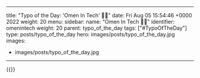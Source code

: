 
---
title: "Typo of the Day: 'Omen In Tech' 🙊😅"
date: Fri Aug 05 15:54:46 +0000 2022
weight: 20
menu:
  sidebar:
    name: "Omen In Tech 🙊😅"
    identifier: omenintech
    weight: 20
    parent: typo_of_the_day
tags: ["#TypoOfTheDay"]
type: posts/typo_of_the_day
hero: images/posts/typo_of_the_day.jpg
images:
- images/posts/typo_of_the_day.jpg
---


{{<x user="mariatta" id="1555583099823542272">}}

